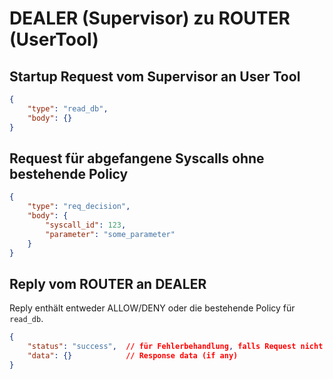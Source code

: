 # DEALER (Supervisor) zu ROUTER (UserTool)

## Startup Request vom Supervisor an User Tool
```json
{
    "type": "read_db",
    "body": {}
}
```

## Request für abgefangene Syscalls ohne bestehende Policy
```json
{
    "type": "req_decision",
    "body": {
        "syscall_id": 123,
        "parameter": "some_parameter"
    }
}
```

## Reply vom ROUTER an DEALER
Reply enthält entweder ALLOW/DENY oder die bestehende Policy für `read_db`.

```json
{
    "status": "success",  // für Fehlerbehandlung, falls Request nicht verstanden wurde sollte "error" gesendet werden, evtl. im data eine Message?
    "data": {}            // Response data (if any)
}
```

